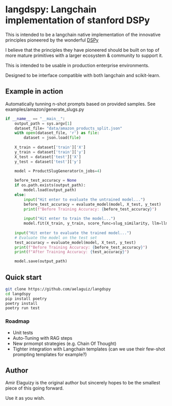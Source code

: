 # langdspy: Langchain implementation of stanford DSPy

This is intended to be a langchain native implementation of the innovative principles pioneered by the wonderful [DSPy](https://github.com/stanfordnlp/dspy)

I believe that the principles they have pioneered should be built on top of more mature primitives with a larger ecosystem & community to support it.

This is intended to be usable in production enterprise environments.

Designed to be interface compatible with both langchain and scikit-learn.

## Example in action

Automatically tunning n-shot prompts based on provided samples. See examples/amazon/generate_slugs.py

```python
if __name__ == "__main__":
    output_path = sys.argv[1]
    dataset_file= "data/amazon_products_split.json"
    with open(dataset_file, 'r') as file:
        dataset = json.load(file)
    
    X_train = dataset['train']['X']
    y_train = dataset['train']['y']
    X_test = dataset['test']['X']
    y_test = dataset['test']['y']
    
    model = ProductSlugGenerator(n_jobs=4)

    before_test_accuracy = None
    if os.path.exists(output_path):
        model.load(output_path)
    else:
        input("Hit enter to evaluate the untrained model...")
        before_test_accuracy = evaluate_model(model, X_test, y_test)
        print(f"Before Training Accuracy: {before_test_accuracy}")
        
        input("Hit enter to train the model...")
        model.fit(X_train, y_train, score_func=slug_similarity, llm=llm, n_examples=2, n_iter=100)
        
    input("Hit enter to evaluate the trained model...")
    # Evaluate the model on the test set
    test_accuracy = evaluate_model(model, X_test, y_test)
    print(f"Before Training Accuracy: {before_test_accuracy}")
    print(f"After Training Accuracy: {test_accuracy}")

    model.save(output_path)
```

## Quick start

```bash
git clone https://github.com/aelaguiz/langdspy
cd langdspy
pip install poetry
poetry install
poetry run test
```

### Roadmap

* Unit tests
* Auto-Tuning with RAG steps
* New prmompt strategies (e.g. Chain Of Thought)
* Tighter integration with Langchain templates (can we use their few-shot prompting templates for example?)

## Author

Amir Elaguizy is the original author but sincerely hopes to be the smallest piece of this going forward.

Use it as you wish.
